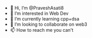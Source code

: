 - 👋 Hi, I’m @PraveshAsati8
- 👀 I’m interested in Web Dev
- 🌱 I’m currently learning cpp+dsa
- 💞️ I’m looking to collaborate on web3
- 📫 How to reach me you can't

<!---
PraveshAsati8/PraveshAsati8 is a ✨ special ✨ repository because its `README.md` (this file) appears on your GitHub profile.
You can click the Preview link to take a look at your changes.
--->
